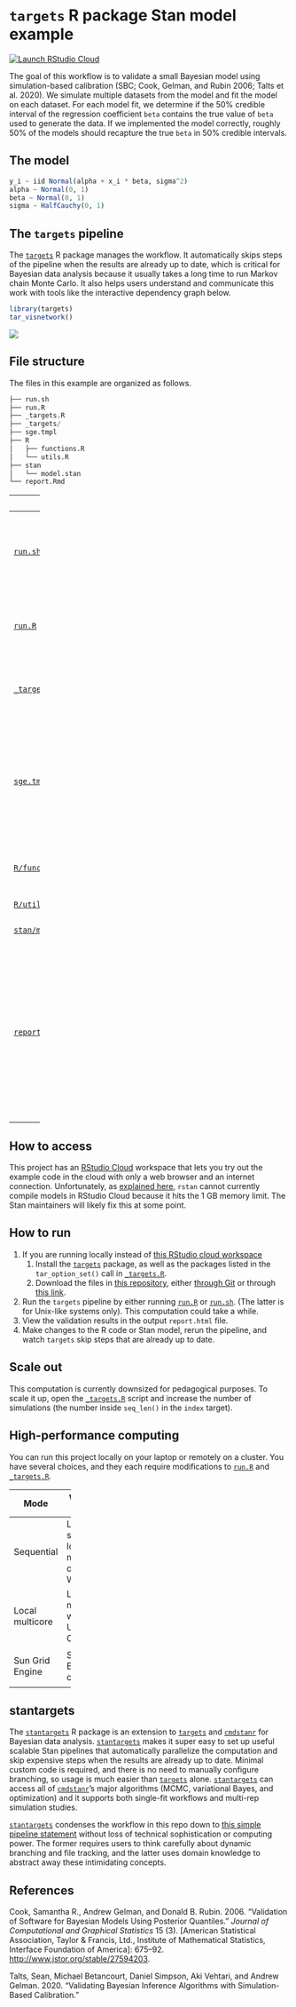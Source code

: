 
# `targets` R package Stan model example

[![Launch RStudio Cloud](https://img.shields.io/badge/RStudio-Cloud-blue)](https://rstudio.cloud/project/1430719/)

The goal of this workflow is to validate a small Bayesian model using simulation-based calibration (SBC; Cook, Gelman, and Rubin 2006; Talts et al. 2020). We simulate multiple datasets from the model and fit the model on each dataset. For each model fit, we determine if the 50% credible interval of the regression coefficient `beta` contains the true value of `beta` used to generate the data. If we implemented the model correctly, roughly 50% of the models should recapture the true `beta` in 50% credible intervals.

## The model

``` r
y_i ~ iid Normal(alpha + x_i * beta, sigma^2)
alpha ~ Normal(0, 1)
beta ~ Normal(0, 1)
sigma ~ HalfCauchy(0, 1)
```

## The `targets` pipeline

The [`targets`](https://github.com/wlandau/targets) R package manages the workflow. It automatically skips steps of the pipeline when the results are already up to date, which is critical for Bayesian data analysis because it usually takes a long time to run Markov chain Monte Carlo. It also helps users understand and communicate this work with tools like the interactive dependency graph below.

``` r
library(targets)
tar_visnetwork()
```

![](./images/graph.png)

## File structure

The files in this example are organized as follows.

``` r
├── run.sh
├── run.R
├── _targets.R
├── _targets/
├── sge.tmpl
├── R
│   ├── functions.R
│   └── utils.R
├── stan
│   └── model.stan
└── report.Rmd
```

<table style="width:11%;">
<colgroup>
<col width="5%" />
<col width="5%" />
</colgroup>
<thead>
<tr class="header">
<th>File</th>
<th>Purpose</th>
</tr>
</thead>
<tbody>
<tr class="odd">
<td><a href="https://github.com/wlandau/targets-stan/blob/main/run.sh"><code>run.sh</code></a></td>
<td>Shell script to run <a href="https://github.com/wlandau/targets-stan/blob/main/run.R"><code>run.R</code></a> in a persistent background process. Works on Unix-like systems. Helpful for long computations on servers.</td>
</tr>
<tr class="even">
<td><a href="https://github.com/wlandau/targets-stan/blob/main/run.R"><code>run.R</code></a></td>
<td>R script to run <code>tar_make()</code> or <code>tar_make_clustermq()</code> (uncomment the function of your choice.)</td>
</tr>
<tr class="odd">
<td><a href="https://github.com/wlandau/targets-stan/blob/main/_targets.R"><code>_targets.R</code></a></td>
<td>The special R script that declares the <a href="https://github.com/wlandau/targets"><code>targets</code></a> pipeline. See <code>tar_script()</code> for details.</td>
</tr>
<tr class="even">
<td><a href="https://github.com/wlandau/targets-stan/blob/main/sge.tmpl"><code>sge.tmpl</code></a></td>
<td>A <a href="https://github.com/mschubert/clustermq"><code>clustermq</code></a> template file to deploy targets in parallel to a Sun Grid Engine cluster. The comments in this file explain some of the choices behind the pipeline construction and arguments to <code>tar_target()</code>.</td>
</tr>
<tr class="odd">
<td><a href="https://github.com/wlandau/targets-stan/blob/main/R/functions.R"><code>R/functions.R</code></a></td>
<td>A custom R script with the most important user-defined functions.</td>
</tr>
<tr class="even">
<td><a href="https://github.com/wlandau/targets-stan/blob/main/R/functions.R"><code>R/utils.R</code></a></td>
<td>A custom R script with helper functions.</td>
</tr>
<tr class="odd">
<td><a href="https://github.com/wlandau/targets-stan/blob/main/stan/model.stan"><code>stan/model.stan</code></a></td>
<td>The specification of our Stan model.</td>
</tr>
<tr class="even">
<td><a href="https://github.com/wlandau/targets-stan/blob/main/report.Rmd"><code>report.Rmd</code></a></td>
<td>An R Markdown report summarizing the results of the analysis. For more information on how to include R Markdown reports as reproducible components of the pipeline, see the <code>tar_render()</code> function from the <a href="https://wlandau.github.io/tarchetypes"><code>tarchetypes</code></a> package and the <a href="https://wlandau.github.io/targets-manual/files.html#literate-programming">literate programming chapter of the manual</a>.</td>
</tr>
</tbody>
</table>

## How to access

This project has an [RStudio Cloud](https://rstudio.cloud/project/1430719/) workspace that lets you try out the example code in the cloud with only a web browser and an internet connection. Unfortunately, as [explained here](https://community.rstudio.com/t/stan-on-rstudio-cloud-not-working/49224/3), `rstan` cannot currently compile models in RStudio Cloud because it hits the 1 GB memory limit. The Stan maintainers will likely fix this at some point.

## How to run

1.  If you are running locally instead of [this RStudio cloud workspace](https://rstudio.cloud/project/1430691)
    1.  Install the [`targets`](https://github.com/wlandau/targets) package, as well as the packages listed in the `tar_option_set()` call in [`_targets.R`](https://github.com/wlandau/targets-stan/blob/main/_targets.R).
    2.  Download the files in [this repository](https://github.com/wlandau/targets-stan), either [through Git](https://happygitwithr.com/existing-github-first.html#new-rstudio-project-via-git-clone) or through [this link](https://github.com/wlandau/targets-stan/archive/main.zip).
2.  Run the `targets` pipeline by either running [`run.R`](https://github.com/wlandau/targets-stan/blob/main/run.R) or [`run.sh`](https://github.com/wlandau/targets-stan/blob/main/run.sh). (The latter is for Unix-like systems only). This computation could take a while.
3.  View the validation results in the output `report.html` file.
4.  Make changes to the R code or Stan model, rerun the pipeline, and watch `targets` skip steps that are already up to date.

## Scale out

This computation is currently downsized for pedagogical purposes. To scale it up, open the [`_targets.R`](https://github.com/wlandau/targets-stan/blob/main/_targets.R) script and increase the number of simulations (the number inside `seq_len()` in the `index` target).

## High-performance computing

You can run this project locally on your laptop or remotely on a cluster. You have several choices, and they each require modifications to [`run.R`](https://github.com/wlandau/targets-stan/blob/main/run.R) and [`_targets.R`](https://github.com/wlandau/targets-stan/blob/main/_targets.R).

<table style="width:22%;">
<colgroup>
<col width="5%" />
<col width="5%" />
<col width="5%" />
<col width="5%" />
</colgroup>
<thead>
<tr class="header">
<th>Mode</th>
<th>When to use</th>
<th>Instructions for <a href="https://github.com/wlandau/targets-stan/blob/main/run.R"><code>run.R</code></a></th>
<th>Instructions for <a href="https://github.com/wlandau/targets-stan/blob/main/_targets.R"><code>_targets.R</code></a></th>
</tr>
</thead>
<tbody>
<tr class="odd">
<td>Sequential</td>
<td>Low-spec local machine or Windows.</td>
<td>Uncomment <code>tar_make()</code></td>
<td>No action required.</td>
</tr>
<tr class="even">
<td>Local multicore</td>
<td>Local machine with a Unix-like OS.</td>
<td>Uncomment <code>tar_make_clustermq()</code></td>
<td>Uncomment <code>options(clustermq.scheduler = &quot;multicore&quot;)</code></td>
</tr>
<tr class="odd">
<td>Sun Grid Engine</td>
<td>Sun Grid Engine cluster.</td>
<td>Uncomment <code>tar_make_clustermq()</code></td>
<td>Uncomment <code>options(clustermq.scheduler = &quot;sge&quot;, clustermq.template = &quot;sge.tmpl&quot;)</code></td>
</tr>
</tbody>
</table>

## stantargets

The [`stantargets`](https://github.com/wlandau/stantargets) R package is an extension to [`targets`](https://github.com/wlandau/targets) and [`cmdstanr`](https://github.com/stan-dev/cmdstanr) for Bayesian data analysis. [`stantargets`](https://github.com/wlandau/stantargets) makes it super easy to set up useful scalable Stan pipelines that automatically parallelize the computation and skip expensive steps when the results are already up to date. Minimal custom code is required, and there is no need to manually configure branching, so usage is much easier than [`targets`](https://github.com/wlandau/targets) alone. [`stantargets`](https://github.com/wlandau/stantargets) can access all of [`cmdstanr`](https://github.com/stan-dev/cmdstanr)’s major algorithms (MCMC, variational Bayes, and optimization) and it supports both single-fit workflows and multi-rep simulation studies.

[`stantargets`](https://github.com/wlandau/stantargets) condenses the workflow in this repo down to [this simple pipeline statement](https://wlandau.github.io/stantargets/articles/mcmc_rep.html) without loss of technical sophistication or computing power. The former requires users to think carefully about dynamic branching and file tracking, and the latter uses domain knowledge to abstract away these intimidating concepts.

## References

Cook, Samantha R., Andrew Gelman, and Donald B. Rubin. 2006. “Validation of Software for Bayesian Models Using Posterior Quantiles.” *Journal of Computational and Graphical Statistics* 15 (3). \[American Statistical Association, Taylor & Francis, Ltd., Institute of Mathematical Statistics, Interface Foundation of America\]: 675–92. <http://www.jstor.org/stable/27594203>.

Talts, Sean, Michael Betancourt, Daniel Simpson, Aki Vehtari, and Andrew Gelman. 2020. “Validating Bayesian Inference Algorithms with Simulation-Based Calibration.”
